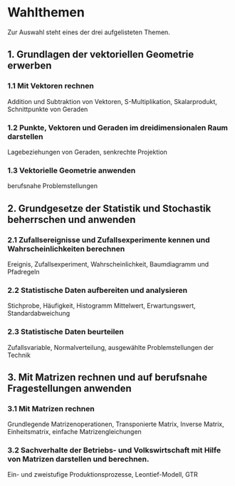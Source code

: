 # Wahlthemen

Zur Auswahl steht eines der drei aufgelisteten Themen.

## 1. Grundlagen der vektoriellen Geometrie erwerben

### 1.1 Mit Vektoren rechnen
Addition und Subtraktion von Vektoren,
S-Multiplikation, Skalarprodukt, Schnittpunkte von Geraden

### 1.2 Punkte, Vektoren und Geraden im dreidimensionalen Raum darstellen
Lagebeziehungen von Geraden, senkrechte Projektion

### 1.3 Vektorielle Geometrie anwenden
berufsnahe Problemstellungen


## 2. Grundgesetze der Statistik und Stochastik beherrschen und anwenden

### 2.1 Zufallsereignisse und Zufallsexperimente kennen und Wahrscheinlichkeiten berechnen
Ereignis, Zufallsexperiment, Wahrscheinlichkeit, Baumdiagramm und Pfadregeln

### 2.2 Statistische Daten aufbereiten und analysieren
Stichprobe, Häufigkeit, Histogramm
Mittelwert, Erwartungswert, Standardabweichung

### 2.3 Statistische Daten beurteilen
Zufallsvariable, Normalverteilung, ausgewählte Problemstellungen der Technik

## 3. Mit Matrizen rechnen und auf berufsnahe Fragestellungen anwenden

### 3.1 Mit Matrizen rechnen
Grundlegende Matrizenoperationen,
Transponierte Matrix, Inverse Matrix,
Einheitsmatrix, einfache Matrizengleichungen

### 3.2 Sachverhalte der Betriebs- und Volkswirtschaft mit Hilfe von Matrizen darstellen und berechnen.
Ein- und zweistufige Produktionsprozesse, Leontief-Modell, GTR